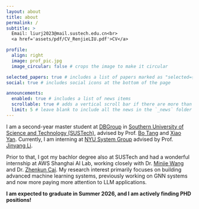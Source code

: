 ```yaml
---
layout: about
title: about
permalink: /
subtitle: >
  Email: liurj2023@mail.sustech.edu.cn<br>
  <a href='assets/pdf/CV_RenjieLIU.pdf'>CV</a>

profile:
  align: right
  image: prof_pic.jpg
  image_circular: false # crops the image to make it circular

selected_papers: true # includes a list of papers marked as "selected={true}"
social: true # includes social icons at the bottom of the page

announcements:
  enabled: true # includes a list of news items
  scrollable: true # adds a vertical scroll bar if there are more than 3 news items
  limit: 5 # leave blank to include all the news in the `_news` folder
---
```


I am a second-year master student at [DBGroup](https://dbgroup.sustech.edu.cn/) in [Southern University of Science and Technology (SUSTech)](https://www.sustech.edu.cn/), advised by Prof. [Bo Tang](https://acm.sustech.edu.cn/btang/) and [Xiao Yan](https://yanxiaosunny.github.io/). Currently, I am interning at [NYU System Group](http://www.news.cs.nyu.edu/) advised by Prof. [Jinyang Li](https://www.news.cs.nyu.edu/~jinyang/).

Prior to that, I got my bachlor degree also at SUSTech and had a wonderful internship at AWS Shanghai AI Lab, working closely with Dr. [Minjie Wang](https://jermainewang.github.io/) and Dr. [Zhenkun Cai](https://czkkkkkk.github.io/). My research interest primarily focuses on building advanced machine learning systems, previously working on GNN systems and now more paying more attention to LLM applications.

**I am expected to graduate in Summer 2026, and I am actively finding PHD positions!**
